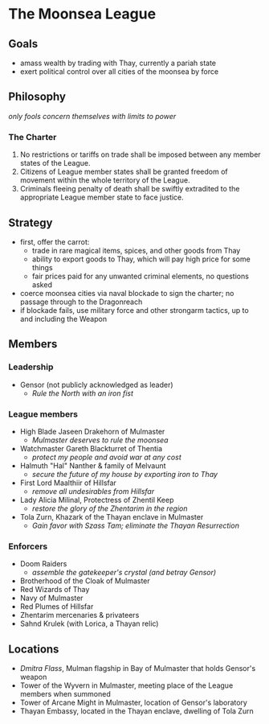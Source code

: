 # The Moonsea League
## Goals
- amass wealth by trading with Thay, currently a pariah state
- exert political control over all cities of the moonsea by force
## Philosophy
_only fools concern themselves with limits to power_
### The Charter
1. No restrictions or tariffs on trade shall be imposed between any member states of the League.
2. Citizens of League member states shall be granted freedom of movement within the whole territory of the League.
3. Criminals fleeing penalty of death shall be swiftly extradited to the appropriate League member state to face justice.
## Strategy
- first, offer the carrot:
	- trade in rare magical items, spices, and other goods from Thay
	- ability to export goods to Thay, which will pay high price for some things
	- fair prices paid for any unwanted criminal elements, no questions asked
- coerce moonsea cities via naval blockade to sign the charter; no passage through to the Dragonreach
- if blockade fails, use military force and other strongarm tactics, up to and including the Weapon
## Members
### Leadership
- Gensor (not publicly acknowledged as leader)
	- _Rule the North with an iron fist_
### League members
- High Blade Jaseen Drakehorn of Mulmaster
	- _Mulmaster deserves to rule the moonsea_
- Watchmaster Gareth Blackturret of Thentia
	- _protect my people and avoid war at any cost_
- Halmuth "Hal" Nanther & family of Melvaunt
	- _secure the future of my house by exporting iron to Thay_
- First Lord Maalthiir of Hillsfar
	- _remove all undesirables from Hillsfar_
- Lady Alicia Milinal, Protectress of Zhentil Keep
	- _restore the glory of the Zhentarim in the region_
- Tola Zurn, Khazark of the Thayan enclave in Mulmaster
	- _Gain favor with Szass Tam; eliminate the Thayan Resurrection_
### Enforcers
- Doom Raiders
	- _assemble the gatekeeper's crystal (and betray Gensor)_
- Brotherhood of the Cloak of Mulmaster
- Red Wizards of Thay
- Navy of Mulmaster
- Red Plumes of Hillsfar
- Zhentarim mercenaries & privateers
- Sahnd Krulek (with Lorica, a Thayan relic)
## Locations
- _Dmitra Flass_, Mulman flagship in Bay of Mulmaster that holds Gensor's weapon
- Tower of the Wyvern in Mulmaster, meeting place of the League members when summoned
- Tower of Arcane Might in Mulmaster, location of Gensor's laboratory
- Thayan Embassy, located in the Thayan enclave, dwelling of Tola Zurn